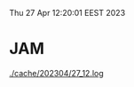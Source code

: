 Thu 27 Apr 12:20:01 EEST 2023
# JAM
<a href='./cache/202304/27_12.log'>./cache/202304/27_12.log</a>
